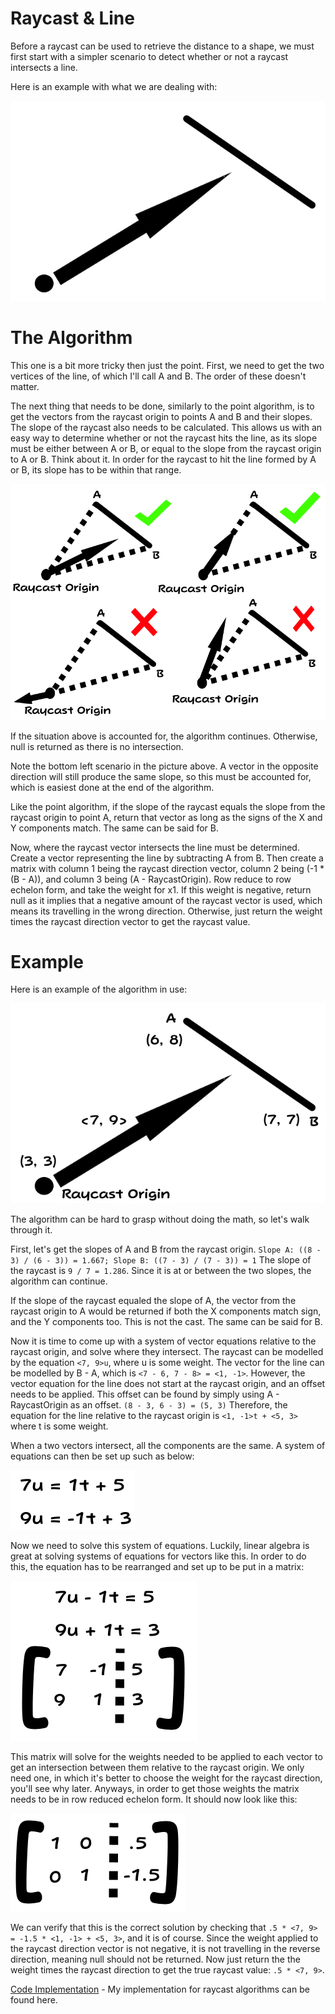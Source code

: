 # Raycast & Line
Before a raycast can be used to retrieve the distance to a shape, we must first start with a simpler scenario to detect whether or not a raycast intersects a line.

Here is an example with what we are dealing with:

![alt text](img/raycastLine.png "A raycast to a line.")

# The Algorithm
This one is a bit more tricky then just the point. First, we need to get the two vertices of the line, of which I'll call A and B. The order of these doesn't matter.

The next thing that needs to be done, similarly to the point algorithm, is to get the vectors from the raycast origin to points A and B and their slopes.
The slope of the raycast also needs to be calculated.
This allows us with an easy way to determine whether or not the raycast hits the line, as its slope must be either between A or B, or equal to the slope from the raycast origin to A or B.
Think about it. In order for the raycast to hit the line formed by A or B, its slope has to be within that range.

![alt text](img/raycastLineHits.png "Examples of whether or not the raycast hits the line.")

If the situation above is accounted for, the algorithm continues. Otherwise, null is returned as there is no intersection.

Note the bottom left scenario in the picture above. A vector in the opposite direction will still produce the same slope, so this must be accounted for, which is easiest done at the end of the algorithm.

Like the point algorithm, if the slope of the raycast equals the slope from the raycast origin to point A, return that vector as long as the signs of the X and Y components match. The same can be said for B.

Now, where the raycast vector intersects the line must be determined. Create a vector representing the line by subtracting A from B.
Then create a matrix with column 1 being the raycast direction vector, column 2 being (-1 * (B - A)), and column 3 being (A - RaycastOrigin). Row reduce to row echelon form, and take the weight for x1.
If this weight is negative, return null as it implies that a negative amount of the raycast vector is used, which means its travelling in the wrong direction.
Otherwise, just return the weight times the raycast direction vector to get the raycast value.

# Example
Here is an example of the algorithm in use:

![alt text](img/raycastLineExample.png "A raycast to a line.")

The algorithm can be hard to grasp without doing the math, so let's walk through it.

First, let's get the slopes of A and B from the raycast origin. `Slope A: ((8 - 3) / (6 - 3)) = 1.667; Slope B: ((7 - 3) / (7 - 3)) = 1`
The slope of the raycast is `9 / 7 = 1.286`. Since it is at or between the two slopes, the algorithm can continue.

If the slope of the raycast equaled the slope of A, the vector from the raycast origin to A would be returned if both the X components match sign, and the Y components too. This is not the cast. The same can be said for B.

Now it is time to come up with a system of vector equations relative to the raycast origin, and solve where they intersect. The raycast can be modelled by the equation `<7, 9>u`, where u is some weight.
The vector for the line can be modelled by B - A, which is `<7 - 6, 7 - 8> = <1, -1>`. However, the vector equation for the line does not start at the raycast origin, and an offset needs to be applied.
This offset can be found by simply using A - RaycastOrigin as an offset. `(8 - 3, 6 - 3) = (5, 3)` Therefore, the equation for the line relative to the raycast origin is `<1, -1>t + <5, 3>` where t is some weight.

When a two vectors intersect, all the components are the same. A system of equations can then be set up such as below:

![alt text](img/raycastLineEquation.png "System of equation setting the components equal to each other.")

Now we need to solve this system of equations. Luckily, linear algebra is great at solving systems of equations for vectors like this. In order to do this, the equation has to be rearranged and set up to be put in a matrix:

![alt text](img/raycastLineEquationMatrix.png "System of equations rearrangement and matrix setup.")

This matrix will solve for the weights needed to be applied to each vector to get an intersection between them relative to the raycast origin. We only need one, in which it's better to choose the weight for the raycast direction, you'll see why later.
Anyways, in order to get those weights the matrix needs to be in row reduced echelon form. It should now look like this:

![alt text](img/raycastLineEquationMatrixSolution.png "Matrix in RREF form.")

We can verify that this is the correct solution by checking that `.5 * <7, 9> = -1.5 * <1, -1> + <5, 3>`, and it is of course.
Since the weight applied to the raycast direction vector is not negative, it is not travelling in the reverse direction, meaning null should not be returned.
Now just return the the weight times the raycast direction to get the true raycast value: `.5 * <7, 9>`.

[Code Implementation](https://github.com/Gota7/Dreamscape/blob/master/Collision/KclHelper.cs) - My implementation for raycast algorithms can be found here.